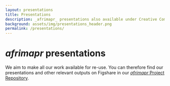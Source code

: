 ```yaml
---
layout: presentations
title: Presentations
description: _afrimapr_ presentations also available under Creative Commons license in Figshare
background: assets/img/presentations_header.png
permalink: /presentations/
---
```


# _afrimapr_ presentations 

We aim to make all our work available for re-use. You can therefore find our presentations
and other relevant outputs on Figshare in our 
[_afrimapr_ Project Repository](https://figshare.com/projects/afrimapr_R_building_blocks_for_mapping_data_in_Africa/76839).


